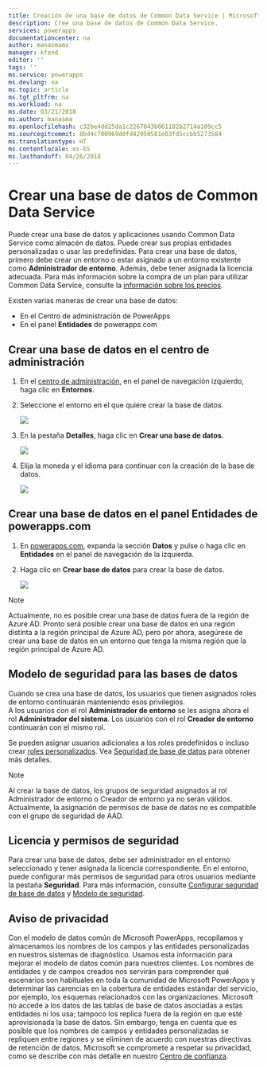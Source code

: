 ```yaml
---
title: Creación de una base de datos de Common Data Service | Microsoft Docs
description: Cree una base de datos de Common Data Service.
services: powerapps
documentationcenter: na
author: manasmams
manager: kfend
editor: ''
tags: ''
ms.service: powerapps
ms.devlang: na
ms.topic: article
ms.tgt_pltfrm: na
ms.workload: na
ms.date: 03/21/2018
ms.author: manasma
ms.openlocfilehash: c32be4dd25da1c2267043b061102b2714a109cc5
ms.sourcegitcommit: 8bd4c700969d0fd42950581e03fd5ccbb5273584
ms.translationtype: HT
ms.contentlocale: es-ES
ms.lasthandoff: 04/26/2018
---
```

# <a name="create-a-common-data-service-database"></a>Crear una base de datos de Common Data Service
Puede crear una base de datos y aplicaciones usando Common Data Service como almacén de datos. Puede crear sus propias entidades personalizadas o usar las predefinidas. Para crear una base de datos, primero debe crear un entorno o estar asignado a un entorno existente como **Administrador de entorno**. Además, debe tener asignada la licencia adecuada. Para más información sobre la compra de un plan para utilizar Common Data Service, consulte la [información sobre los precios](pricing-billing-skus.md).

Existen varias maneras de crear una base de datos:

* En el Centro de administración de PowerApps
* En el panel **Entidades** de powerapps.com

## <a name="create-a-database-in-the-admin-center"></a>Crear una base de datos en el centro de administración
1. En el [centro de administración](https://admin.powerapps.com), en el panel de navegación izquierdo, haga clic en **Entornos**.
    
2. Seleccione el entorno en el que quiere crear la base de datos.
    
    ![](./media/create-database/environment-list-new.png)

3. En la pestaña **Detalles**, haga clic en **Crear una base de datos**. 
    
    ![](./media/create-database/Create-DB-From-Details.png)

4. Elija la moneda y el idioma para continuar con la creación de la base de datos. 
    
    ![](./media/create-database/DB-Choose-options.png)



## <a name="create-a-database-in-the-entities-pane-of-powerappscom"></a>Crear una base de datos en el panel Entidades de powerapps.com
1. En [powerapps.com](https://web.powerapps.com), expanda la sección **Datos** y pulse o haga clic en **Entidades** en el panel de navegación de la izquierda.

2. Haga clic en **Crear base de datos** para crear la base de datos.

    ![](./media/create-database/Create-DB-From-Entities.png)

> [!NOTE]
> Actualmente, no es posible crear una base de datos fuera de la región de Azure AD. Pronto será posible crear una base de datos en una región distinta a la región principal de Azure AD, pero por ahora, asegúrese de crear una base de datos en un entorno que tenga la misma región que la región principal de Azure AD.

## <a name="security-model-for-the-databases"></a>Modelo de seguridad para las bases de datos
Cuando se crea una base de datos, los usuarios que tienen asignados roles de entorno continuarán manteniendo esos privilegios.  
    A los usuarios con el rol **Administrador de entorno** se les asigna ahora el rol **Administrador del sistema**. Los usuarios con el rol **Creador de entorno** continuarán con el mismo rol.

Se pueden asignar usuarios adicionales a los roles predefinidos o incluso crear [roles personalizados][1]. Vea [Seguridad de base de datos](database-security.md) para obtener más detalles.

> [!NOTE]
> Al crear la base de datos, los grupos de seguridad asignados al rol Administrador de entorno o Creador de entorno ya no serán válidos. Actualmente, la asignación de permisos de base de datos no es compatible con el grupo de seguridad de AAD.


## <a name="license-and-security-permissions"></a>Licencia y permisos de seguridad
Para crear una base de datos, debe ser administrador en el entorno seleccionado y tener asignada la licencia correspondiente. En el entorno, puede configurar más permisos de seguridad para otros usuarios mediante la pestaña **Seguridad**. Para más información, consulte [Configurar seguridad de base de datos](database-security.md) y [Modelo de seguridad](https://docs.microsoft.c../maker/common-data-service/entity-reference/security-model).

## <a name="privacy-notice"></a>Aviso de privacidad
Con el modelo de datos común de Microsoft PowerApps, recopilamos y almacenamos los nombres de los campos y las entidades personalizadas en nuestros sistemas de diagnóstico.  Usamos esta información para mejorar el modelo de datos común para nuestros clientes. Los nombres de entidades y de campos creados nos servirán para comprender qué escenarios son habituales en toda la comunidad de Microsoft PowerApps y determinar las carencias en la cobertura de entidades estándar del servicio, por ejemplo, los esquemas relacionados con las organizaciones. Microsoft no accede a los datos de las tablas de base de datos asociadas a estas entidades ni los usa; tampoco los replica fuera de la región en que esté aprovisionada la base de datos. Sin embargo, tenga en cuenta que es posible que los nombres de campos y entidades personalizadas se repliquen entre regiones y se eliminen de acuerdo con nuestras directivas de retención de datos. Microsoft se compromete a respetar su privacidad, como se describe con más detalle en nuestro [Centro de confianza](https://www.microsoft.com/trustcenter/Privacy/default.aspx).


<!--Reference links in article-->
[1]: https://technet.microsoft.com/library/dn531130.aspx
